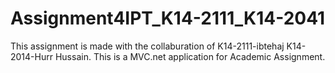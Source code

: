 # Assignment4IPT_K14-2111_K14-2041
This assignment is made with the collaburation of K14-2111-ibtehaj K14-2014-Hurr Hussain.
This is a MVC.net application for Academic Assignment.
